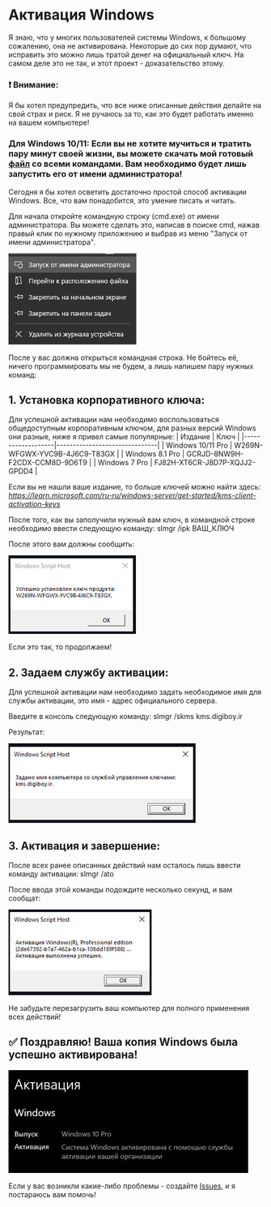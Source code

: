 # Активация Windows 

Я знаю, что у многих пользователей системы Windows, к большому сожалению, она не активирована. Некоторые до сих пор думают, что исправить это можно лишь тратой денег на официальный ключ. На самом деле это не так, и этот проект - доказательство этому.

### ❗ Внимание: 

Я бы хотел предупредить, что все ниже описанные действия делайте на свой страх и риск. Я не ручаюсь за то, как это будет работать именно на вашем компьютере!

### Для Windows 10/11: Если вы не хотите мучиться и тратить пару минут своей жизни, вы можете скачать мой готовый [файл](https://github.com/Artik1279/Windows-activator/blob/main/ActivatorWindows10-11.bat) со всеми командами. Вам необходимо будет лишь запустить его от имени администратора!

Сегодня я бы хотел осветить достаточно простой способ активации Windows. Все, что вам понадобится, это умение писать и читать.

Для начала откройте командную строку (cmd.exe) от имени администратора. Вы можете сделать это, написав в поиске cmd, нажав правый клик по нужному приложению и выбрав из меню "Запуск от имени администратора".

![Администратор](imgs/admin.png)

После у вас должна открыться командная строка. Не бойтесь её, ничего программировать мы не будем, а лишь напишем пару нужных команд:

## 1. Установка корпоративного ключа: 

Для успешной активации нам необходимо воспользоваться общедоступным корпоративным ключом, для разных версий Windows они разные, ниже я привел самые популярные:
| Издание           | Ключ                          |
|-------------------|-------------------------------|
| Windows 10/11 Pro | W269N-WFGWX-YVC9B-4J6C9-T83GX |
| Windows 8.1 Pro   | GCRJD-8NW9H-F2CDX-CCM8D-9D6T9 |
| Windows 7 Pro     | FJ82H-XT6CR-J8D7P-XQJJ2-GPDD4 |

Если вы не нашли ваше издание, то больше ключей можно найти здесь: *https://learn.microsoft.com/ru-ru/windows-server/get-started/kms-client-activation-keys*

После того, как вы заполучили нужный вам ключ, в командной строке необходимо ввести следующую команду: slmgr /ipk ВАШ_КЛЮЧ

После этого вам должны сообщить:

![Первый шаг](imgs/1.png)

Если это так, то продолжаем!

## 2. Задаем службу активации: 

Для успешной активации нам необходимо задать необходимое имя для службы активации, это имя - адрес официального сервера.

Введите в консоль следующую команду: slmgr /skms kms.digiboy.ir

Результат:

![Второй шаг](imgs/2.png)

## 3. Активация и завершение: 

После всех ранее описанных действий нам осталось лишь ввести команду активации: slmgr /ato

После ввода этой команды подождите несколько секунд, и вам сообщат:

![Третий шаг](imgs/3.png)

Не забудьте перезагрузить ваш компьютер для полного применения всех действий!

## ✅ Поздравляю! Ваша копия Windows была успешно активирована!

![Четвертый шаг](imgs/4.png)

Если у вас возникли какие-либо проблемы - создайте [Issues](https://github.com/Artik1279/Windows-activator/issues), и я постараюсь вам помочь!
